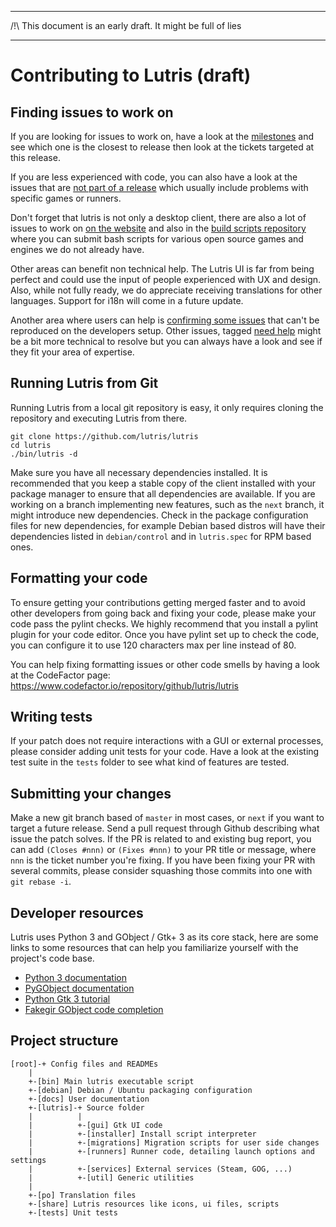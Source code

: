 *************************************************************
/!\ This document is an early draft. It might be full of lies
*************************************************************

Contributing to Lutris (draft)
==============================

Finding issues to work on
-------------------------

If you are looking for issues to work on, have a look at the
[milestones](https://github.com/lutris/lutris/milestones) and see which one is
the closest to release then look at the tickets targeted at this release.

If you are less experienced with code, you can also have a look at the issues
that are [not part of a release](https://github.com/lutris/lutris/milestone/29)
which usually include problems with specific games or runners.

Don't forget that lutris is not only a desktop client, there are also a lot of
issues to work on [on the website](https://github.com/lutris/website/issues)
and also in the [build scripts repository](https://github.com/lutris/buildbot)
where you can submit bash scripts for various open source games and engines we
do not already have.

Other areas can benefit non technical help. The Lutris UI is far from being
perfect and could use the input of people experienced with UX and design.
Also, while not fully ready, we do appreciate receiving translations for other
languages. Support for i18n will come in a future update.

Another area where users can help is [confirming some
issues](https://github.com/lutris/lutris/issues?q=is%3Aissue+is%3Aopen+label%3A%22need+help%22)
that can't be reproduced on the developers setup. Other issues, tagged [need
help](https://github.com/lutris/lutris/issues?q=is%3Aissue+is%3Aopen+label%3A%22need+help%22)
might be a bit more technical to resolve but you can always have a look and see
if they fit your area of expertise.

Running Lutris from Git
-----------------------

Running Lutris from a local git repository is easy, it only requires cloning
the repository and executing Lutris from there.

    git clone https://github.com/lutris/lutris
    cd lutris
    ./bin/lutris -d

Make sure you have all necessary dependencies installed. It is recommended that
you keep a stable copy of the client installed with your package manager to
ensure that all dependencies are available.
If you are working on a branch implementing new features, such as the `next`
branch, it might introduce new dependencies. Check in the package configuration
files for new dependencies, for example Debian based distros will have their
dependencies listed in `debian/control` and in `lutris.spec` for RPM based
ones.

Formatting your code
--------------------

To ensure getting your contributions getting merged faster and to avoid other
developers from going back and fixing your code, please make your code pass the
pylint checks. We highly recommend that you install a pylint plugin for your
code editor. Once you have pylint set up to check the code, you can configure
it to use 120 characters max per line instead of 80.

You can help fixing formatting issues or other code smells by having a look at
the CodeFactor page: https://www.codefactor.io/repository/github/lutris/lutris

Writing tests
-------------

If your patch does not require interactions with a GUI or external processes,
please consider adding unit tests for your code. Have a look at the existing
test suite in the `tests` folder to see what kind of features are tested.

Submitting your changes
-----------------------

Make a new git branch based of `master` in most cases, or `next` if you want to
target a future release. Send a pull request through Github describing what
issue the patch solves. If the PR is related to and existing bug report, you
can add `(Closes #nnn)` or `(Fixes #nnn)` to your PR title or message, where
`nnn` is the ticket number you're fixing. If you have been fixing your PR with
several commits, please consider squashing those commits into one with `git
rebase -i`.

Developer resources
-------------------

Lutris uses Python 3 and GObject / Gtk+ 3 as its core stack, here are some
links to some resources that can help you familiarize yourself with the
project's code base.

* [Python 3 documentation](https://docs.python.org/3/)
* [PyGObject documentation](https://pygobject.readthedocs.io/en/latest/)
* [Python Gtk 3 tutorial](https://python-gtk-3-tutorial.readthedocs.io/en/latest/objects.html)
* [Fakegir GObject code completion](https://github.com/strycore/fakegir)

Project structure
-----------------

    [root]-+ Config files and READMEs
        |
        +-[bin] Main lutris executable script
        +-[debian] Debian / Ubuntu packaging configuration
        +-[docs] User documentation
        +-[lutris]-+ Source folder
        |          |
        |          +-[gui] Gtk UI code
        |          +-[installer] Install script interpreter
        |          +-[migrations] Migration scripts for user side changes
        |          +-[runners] Runner code, detailing launch options and settings
        |          +-[services] External services (Steam, GOG, ...)
        |          +-[util] Generic utilities
        |
        +-[po] Translation files
        +-[share] Lutris resources like icons, ui files, scripts
        +-[tests] Unit tests
